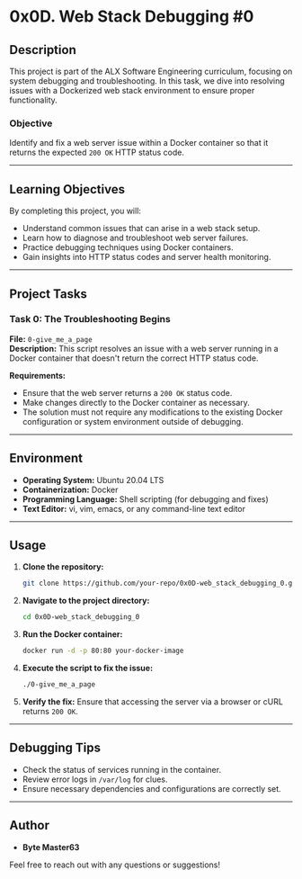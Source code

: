 # 0x0D. Web Stack Debugging #0

## Description

This project is part of the ALX Software Engineering curriculum, focusing on system debugging and troubleshooting. In this task, we dive into resolving issues with a Dockerized web stack environment to ensure proper functionality.

### Objective
Identify and fix a web server issue within a Docker container so that it returns the expected `200 OK` HTTP status code.

---

## Learning Objectives
By completing this project, you will:

- Understand common issues that can arise in a web stack setup.
- Learn how to diagnose and troubleshoot web server failures.
- Practice debugging techniques using Docker containers.
- Gain insights into HTTP status codes and server health monitoring.

---

## Project Tasks

### Task 0: The Troubleshooting Begins

**File:** `0-give_me_a_page`  
**Description:**
This script resolves an issue with a web server running in a Docker container that doesn't return the correct HTTP status code.

**Requirements:**

- Ensure that the web server returns a `200 OK` status code.
- Make changes directly to the Docker container as necessary.
- The solution must not require any modifications to the existing Docker configuration or system environment outside of debugging.

---

## Environment

- **Operating System:** Ubuntu 20.04 LTS
- **Containerization:** Docker
- **Programming Language:** Shell scripting (for debugging and fixes)
- **Text Editor:** vi, vim, emacs, or any command-line text editor

---

## Usage

1. **Clone the repository:**
   ```bash
   git clone https://github.com/your-repo/0x0D-web_stack_debugging_0.git
   ```

2. **Navigate to the project directory:**
   ```bash
   cd 0x0D-web_stack_debugging_0
   ```

3. **Run the Docker container:**
   ```bash
   docker run -d -p 80:80 your-docker-image
   ```

4. **Execute the script to fix the issue:**
   ```bash
   ./0-give_me_a_page
   ```

5. **Verify the fix:**
   Ensure that accessing the server via a browser or cURL returns `200 OK`.

---

## Debugging Tips

- Check the status of services running in the container.
- Review error logs in `/var/log` for clues.
- Ensure necessary dependencies and configurations are correctly set.

---

## Author

- **Byte Master63**

Feel free to reach out with any questions or suggestions!

